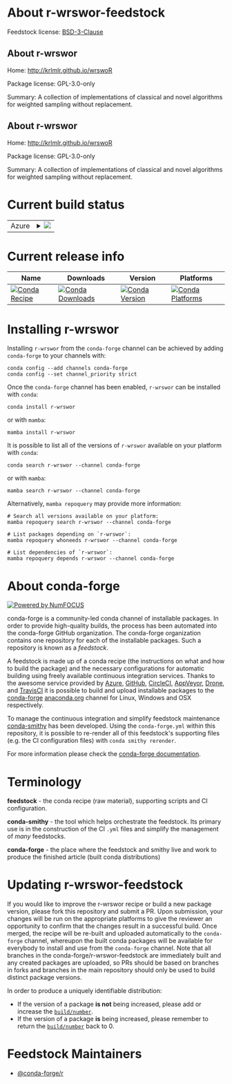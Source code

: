 About r-wrswor-feedstock
========================

Feedstock license: [BSD-3-Clause](https://github.com/conda-forge/r-wrswor-feedstock/blob/main/LICENSE.txt)


About r-wrswor
--------------

Home: http://krlmlr.github.io/wrswoR

Package license: GPL-3.0-only

Summary: A collection of implementations of classical and novel algorithms for weighted sampling without replacement.

About r-wrswor
--------------

Home: http://krlmlr.github.io/wrswoR

Package license: GPL-3.0-only

Summary: A collection of implementations of classical and novel algorithms for weighted sampling without replacement.

Current build status
====================


<table>
    
  <tr>
    <td>Azure</td>
    <td>
      <details>
        <summary>
          <a href="https://dev.azure.com/conda-forge/feedstock-builds/_build/latest?definitionId=19811&branchName=main">
            <img src="https://dev.azure.com/conda-forge/feedstock-builds/_apis/build/status/r-wrswor-feedstock?branchName=main">
          </a>
        </summary>
        <table>
          <thead><tr><th>Variant</th><th>Status</th></tr></thead>
          <tbody><tr>
              <td>linux_64_r_base4.3</td>
              <td>
                <a href="https://dev.azure.com/conda-forge/feedstock-builds/_build/latest?definitionId=19811&branchName=main">
                  <img src="https://dev.azure.com/conda-forge/feedstock-builds/_apis/build/status/r-wrswor-feedstock?branchName=main&jobName=linux&configuration=linux%20linux_64_r_base4.3" alt="variant">
                </a>
              </td>
            </tr><tr>
              <td>linux_64_r_base4.4</td>
              <td>
                <a href="https://dev.azure.com/conda-forge/feedstock-builds/_build/latest?definitionId=19811&branchName=main">
                  <img src="https://dev.azure.com/conda-forge/feedstock-builds/_apis/build/status/r-wrswor-feedstock?branchName=main&jobName=linux&configuration=linux%20linux_64_r_base4.4" alt="variant">
                </a>
              </td>
            </tr><tr>
              <td>osx_64_r_base4.3</td>
              <td>
                <a href="https://dev.azure.com/conda-forge/feedstock-builds/_build/latest?definitionId=19811&branchName=main">
                  <img src="https://dev.azure.com/conda-forge/feedstock-builds/_apis/build/status/r-wrswor-feedstock?branchName=main&jobName=osx&configuration=osx%20osx_64_r_base4.3" alt="variant">
                </a>
              </td>
            </tr><tr>
              <td>osx_64_r_base4.4</td>
              <td>
                <a href="https://dev.azure.com/conda-forge/feedstock-builds/_build/latest?definitionId=19811&branchName=main">
                  <img src="https://dev.azure.com/conda-forge/feedstock-builds/_apis/build/status/r-wrswor-feedstock?branchName=main&jobName=osx&configuration=osx%20osx_64_r_base4.4" alt="variant">
                </a>
              </td>
            </tr><tr>
              <td>win_64_r_base4.3</td>
              <td>
                <a href="https://dev.azure.com/conda-forge/feedstock-builds/_build/latest?definitionId=19811&branchName=main">
                  <img src="https://dev.azure.com/conda-forge/feedstock-builds/_apis/build/status/r-wrswor-feedstock?branchName=main&jobName=win&configuration=win%20win_64_r_base4.3" alt="variant">
                </a>
              </td>
            </tr><tr>
              <td>win_64_r_base4.4</td>
              <td>
                <a href="https://dev.azure.com/conda-forge/feedstock-builds/_build/latest?definitionId=19811&branchName=main">
                  <img src="https://dev.azure.com/conda-forge/feedstock-builds/_apis/build/status/r-wrswor-feedstock?branchName=main&jobName=win&configuration=win%20win_64_r_base4.4" alt="variant">
                </a>
              </td>
            </tr>
          </tbody>
        </table>
      </details>
    </td>
  </tr>
</table>

Current release info
====================

| Name | Downloads | Version | Platforms |
| --- | --- | --- | --- |
| [![Conda Recipe](https://img.shields.io/badge/recipe-r--wrswor-green.svg)](https://anaconda.org/conda-forge/r-wrswor) | [![Conda Downloads](https://img.shields.io/conda/dn/conda-forge/r-wrswor.svg)](https://anaconda.org/conda-forge/r-wrswor) | [![Conda Version](https://img.shields.io/conda/vn/conda-forge/r-wrswor.svg)](https://anaconda.org/conda-forge/r-wrswor) | [![Conda Platforms](https://img.shields.io/conda/pn/conda-forge/r-wrswor.svg)](https://anaconda.org/conda-forge/r-wrswor) |

Installing r-wrswor
===================

Installing `r-wrswor` from the `conda-forge` channel can be achieved by adding `conda-forge` to your channels with:

```
conda config --add channels conda-forge
conda config --set channel_priority strict
```

Once the `conda-forge` channel has been enabled, `r-wrswor` can be installed with `conda`:

```
conda install r-wrswor
```

or with `mamba`:

```
mamba install r-wrswor
```

It is possible to list all of the versions of `r-wrswor` available on your platform with `conda`:

```
conda search r-wrswor --channel conda-forge
```

or with `mamba`:

```
mamba search r-wrswor --channel conda-forge
```

Alternatively, `mamba repoquery` may provide more information:

```
# Search all versions available on your platform:
mamba repoquery search r-wrswor --channel conda-forge

# List packages depending on `r-wrswor`:
mamba repoquery whoneeds r-wrswor --channel conda-forge

# List dependencies of `r-wrswor`:
mamba repoquery depends r-wrswor --channel conda-forge
```


About conda-forge
=================

[![Powered by
NumFOCUS](https://img.shields.io/badge/powered%20by-NumFOCUS-orange.svg?style=flat&colorA=E1523D&colorB=007D8A)](https://numfocus.org)

conda-forge is a community-led conda channel of installable packages.
In order to provide high-quality builds, the process has been automated into the
conda-forge GitHub organization. The conda-forge organization contains one repository
for each of the installable packages. Such a repository is known as a *feedstock*.

A feedstock is made up of a conda recipe (the instructions on what and how to build
the package) and the necessary configurations for automatic building using freely
available continuous integration services. Thanks to the awesome service provided by
[Azure](https://azure.microsoft.com/en-us/services/devops/), [GitHub](https://github.com/),
[CircleCI](https://circleci.com/), [AppVeyor](https://www.appveyor.com/),
[Drone](https://cloud.drone.io/welcome), and [TravisCI](https://travis-ci.com/)
it is possible to build and upload installable packages to the
[conda-forge](https://anaconda.org/conda-forge) [anaconda.org](https://anaconda.org/)
channel for Linux, Windows and OSX respectively.

To manage the continuous integration and simplify feedstock maintenance
[conda-smithy](https://github.com/conda-forge/conda-smithy) has been developed.
Using the ``conda-forge.yml`` within this repository, it is possible to re-render all of
this feedstock's supporting files (e.g. the CI configuration files) with ``conda smithy rerender``.

For more information please check the [conda-forge documentation](https://conda-forge.org/docs/).

Terminology
===========

**feedstock** - the conda recipe (raw material), supporting scripts and CI configuration.

**conda-smithy** - the tool which helps orchestrate the feedstock.
                   Its primary use is in the construction of the CI ``.yml`` files
                   and simplify the management of *many* feedstocks.

**conda-forge** - the place where the feedstock and smithy live and work to
                  produce the finished article (built conda distributions)


Updating r-wrswor-feedstock
===========================

If you would like to improve the r-wrswor recipe or build a new
package version, please fork this repository and submit a PR. Upon submission,
your changes will be run on the appropriate platforms to give the reviewer an
opportunity to confirm that the changes result in a successful build. Once
merged, the recipe will be re-built and uploaded automatically to the
`conda-forge` channel, whereupon the built conda packages will be available for
everybody to install and use from the `conda-forge` channel.
Note that all branches in the conda-forge/r-wrswor-feedstock are
immediately built and any created packages are uploaded, so PRs should be based
on branches in forks and branches in the main repository should only be used to
build distinct package versions.

In order to produce a uniquely identifiable distribution:
 * If the version of a package **is not** being increased, please add or increase
   the [``build/number``](https://docs.conda.io/projects/conda-build/en/latest/resources/define-metadata.html#build-number-and-string).
 * If the version of a package **is** being increased, please remember to return
   the [``build/number``](https://docs.conda.io/projects/conda-build/en/latest/resources/define-metadata.html#build-number-and-string)
   back to 0.

Feedstock Maintainers
=====================

* [@conda-forge/r](https://github.com/conda-forge/r/)

